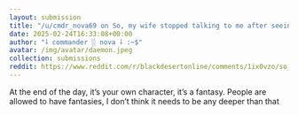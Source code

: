```yaml
---
layout: submission
title: "/u/cmdr_nova69 on So, my wife stopped talking to me after seeing my character in game and a random Warrior player told me i'm a degenerate in the Battle Arena for making my Ranger look like this. I see no problem here, AITA?"
date: 2025-02-24T16:33:08+00:00
author: "⸸ commander ░ nova ⸸ :~$"
avatar: /img/avatar/daemon.jpeg
collection: submissions
reddit: https://www.reddit.com/r/blackdesertonline/comments/1ix0vzo/so_my_wife_stopped_talking_to_me_after_seeing_my/mejhezb/
---
```


<p><div class="md">
<p>At the end of the day, it’s your own character, it’s a fantasy. People are allowed to have fantasies, I don’t think it needs to be any deeper than that</p> </div></p><p></p><p><!-- SC_ON --></p>
